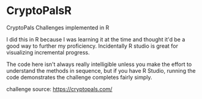 # CryptoPalsR
CryptoPals Challenges implemented in R

I did this in R because I was learning it at the time and thought it'd be a good way to further my proficiency. Incidentally R studio is great for visualizing incremental progress.

The code here isn't always really intelligible unless you make the effort to understand the methods in sequence, but if you have R Studio, running the code demonstrates the challenge completes fairly simply.

challenge source:
https://cryptopals.com/

